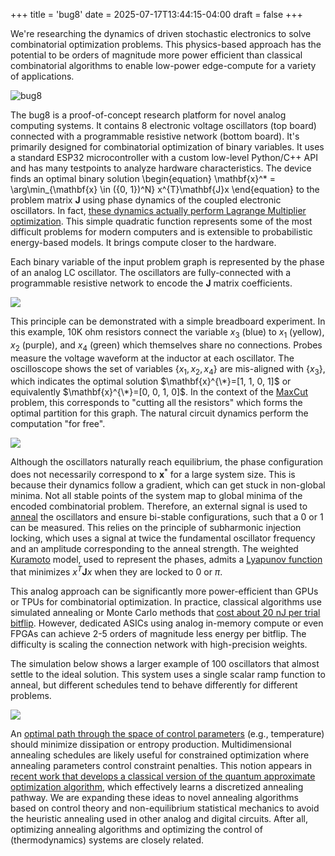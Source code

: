 +++
title = 'bug8'
date = 2025-07-17T13:44:15-04:00
draft = false
+++

We're researching the dynamics of driven stochastic electronics to solve combinatorial optimization problems. This physics-based approach has the potential to be orders of magnitude more power efficient than classical combinatorial algorithms to enable low-power edge-compute for a variety of applications.

![bug8](/bug8.png)

The bug8 is a proof-of-concept research platform for novel analog computing systems. It contains 8 electronic voltage oscillators (top board) connected with a programmable resistive network (bottom board). It's primarily designed for combinatorial optimization of binary variables. It uses a standard ESP32 microcontroller with a custom low-level Python/C++ API and has many testpoints to analyze hardware characteristics. The device finds an optimal binary solution
\begin{equation}
    \mathbf{x}^* = \arg\min_{\mathbf{x} \in ({0, 1})^N} x^{T}\mathbf{J}x
\end{equation}
to the problem matrix $\mathbf{J}$ using phase dynamics of the coupled electronic oscillators. In fact, [these dynamics actually perform Lagrange Multiplier optimization](https://arxiv.org/pdf/2007.05882). This simple quadratic function represents some of the most difficult problems for modern computers and is extensible to probabilistic energy-based models. It brings compute closer to the hardware.

Each binary variable of the input problem graph is represented by the phase of an analog LC oscillator. The oscillators are fully-connected with a programmable resistive network to encode the $\mathbf{J}$ matrix coefficients.

![](/schematic.png)

This principle can be demonstrated with a simple breadboard experiment. In this example, 10K ohm resistors connect the variable $x_3$ (blue) to $x_1$ (yellow), $x_2$ (purple), and $x_4$ (green) which themselves share no connections. Probes measure the voltage waveform at the inductor at each oscillator. The oscilloscope shows the set of variables $\{x_1, x_2, x_4\}$ are mis-aligned with $\{x_3\}$, which indicates the optimal solution $\mathbf{x}^{\*}=[1, 1, 0, 1]$ or equivalently $\mathbf{x}^{\*}=[0, 0, 1, 0]$. In the context of the [MaxCut](https://en.wikipedia.org/wiki/Maximum_cut) problem, this corresponds to "cutting all the resistors" which forms the optimal partition for this graph. The natural circuit dynamics perform the computation "for free".

![](/experiment.png)

Although the oscillators naturally reach equilibrium, the phase configuration does not necessarily correspond to $\mathbf{x}^*$ for a large system size. This is because their dynamics follow a gradient, which can get stuck in non-global minima. Not all stable points of the system map to global minima of the encoded combinatorial problem. Therefore, an external signal is used to [anneal](https://en.wikipedia.org/wiki/Simulated_annealing) the oscillators and ensure bi-stable configurations, such that a 0 or 1 can be measured. This relies on the principle of subharmonic injection locking, which uses a signal at twice the fundamental oscillator frequency and an amplitude corresponding to the anneal strength. The weighted [Kuramoto](https://www.google.com/search?client=safari&rls=en&q=kuramoto&ie=UTF-8&oe=UTF-8) model, used to represent the phases, admits a [Lyapunov function](https://en.wikipedia.org/wiki/Lyapunov_function) that minimizes $x^{T}\mathbf{J}x$ when they are locked to 0 or $\pi$. 

This analog approach can be significantly more power-efficient than GPUs or TPUs for combinatorial optimization. In practice, classical algorithms use simulated annealing or Monte Carlo methods that [cost about 20 nJ per trial bitflip](https://arxiv.org/abs/1903.11714). However, dedicated ASICs using analog in-memory compute or even FPGAs can achieve 2-5 orders of magnitude less energy per bitflip. The difficulty is scaling the connection network with high-precision weights.

The simulation below shows a larger example of 100 oscillators that almost settle to the ideal solution. This system uses a single scalar ramp function to anneal, but different schedules tend to behave differently for different problems. 

![](/100node.png)

An [optimal path through the space of control parameters](https://journals.aps.org/pre/pdf/10.1103/PhysRevE.109.065301) (e.g., temperature) should minimize dissipation or entropy production. Multidimensional annealing schedules are likely useful for constrained optimization where annealing parameters control constraint penalties. This notion appears in [recent work that develops a classical version of the quantum approximate optimization algorithm](https://arxiv.org/pdf/2507.07420), which effectively learns a discretized annealing pathway. We are expanding these ideas to novel annealing algorithms based on control theory and non-equilibrium statistical mechanics to avoid the heuristic annealing used in other analog and digital circuits. After all, optimizing annealing algorithms and optimizing the control of (thermodynamics) systems are closely related.
